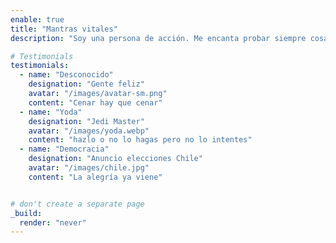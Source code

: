 ```yaml
---
enable: true
title: "Mantras vitales"
description: "Soy una persona de acción. Me encanta probar siempre cosas nuevas, experimentar oportunidades y ayudar a los demás. Mi mantra de vida es una frase famosa de un maestro:"

# Testimonials
testimonials:
  - name: "Desconocido"
    designation: "Gente feliz"
    avatar: "/images/avatar-sm.png"
    content: "Cenar hay que cenar"
  - name: "Yoda"
    designation: "Jedi Master"
    avatar: "/images/yoda.webp"
    content: "hazlo o no lo hagas pero no lo intentes"
  - name: "Democracia"
    designation: "Anuncio elecciones Chile"
    avatar: "/images/chile.jpg"
    content: "La alegría ya viene"


# don't create a separate page
_build:
  render: "never"
---
```

